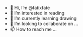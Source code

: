 - 👋 Hi, I’m @fatixfate
- 👀 I’m interested in reading
- 🌱 I’m currently learning drawing
- 💞️ I’m looking to collaborate on ...
- 📫 How to reach me ...

<!---
fatixfate/fatixfate is a ✨ special ✨ repository because its `README.md` (this file) appears on your GitHub profile.
You can click the Preview link to take a look at your changes.
--->
